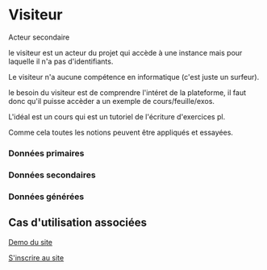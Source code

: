 # Visiteur

Acteur secondaire

le visiteur est un acteur du projet qui accède à une instance mais pour laquelle il n'a pas d'identifiants.

Le visiteur n'a aucune compétence en informatique (c'est juste un surfeur).

le besoin du visiteur est de comprendre l'intéret de la plateforme,
il faut donc qu'il puisse accèder a un exemple de cours/feuille/exos.

L'idéal est un cours qui est un tutoriel de l'écriture d'exercices pl.

Comme cela toutes les notions peuvent être appliqués et essayées.

### Données primaires

### Données secondaires

### Données générées

## Cas d'utilisation associées

[Demo du site](../casutilisation/visiteur/demo.md)

[S'inscrire au site](../casutilisation/visiteur/inscription.md)

